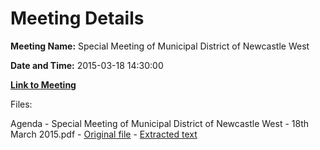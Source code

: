 # Meeting Details

**Meeting Name:** Special Meeting of Municipal District of Newcastle West

**Date and Time:** 2015-03-18 14:30:00

**[Link to Meeting](https://www.limerick.ie/council/whats-on/special-meeting-municipal-district-newcastle-west)**

Files: 

Agenda - Special Meeting of Municipal District of Newcastle West - 18th March 2015.pdf - [Original file](https://www.limerick.ie/sites/default/files/media/documents/2017-07/agenda_-_special_meeting_of_municipal_district_of_newcastle_west_-_18th_march_2015.pdf) - [Extracted text](./Agenda%20-%20Special%20Meeting%20of%20Municipal%20District%20of%20Newcastle%20West%20-%2018th%20March%202015.md)


